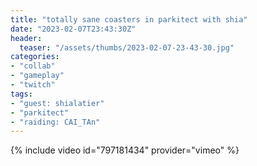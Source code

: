 ```yaml
---
title: "totally sane coasters in parkitect with shia"
date: "2023-02-07T23:43:30Z"
header:
  teaser: "/assets/thumbs/2023-02-07-23-43-30.jpg"
categories:
- "collab"
- "gameplay"
- "twitch"
tags:
- "guest: shialatier"
- "parkitect"
- "raiding: CAI_TAn"
---
```

{% include video id="797181434" provider="vimeo" %}
